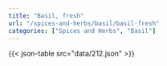 ```yaml
---
title: "Basil, fresh"
url: "/spices-and-herbs/basil/basil-fresh"
categories: ["Spices and Herbs", "Basil"]
---
```

{{< json-table src="data/212.json" >}}